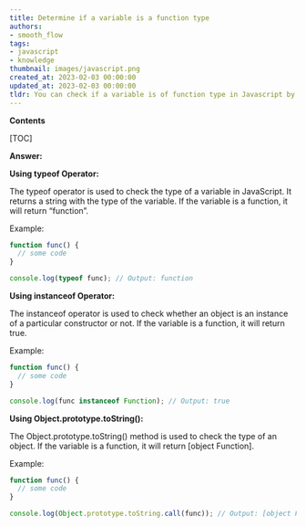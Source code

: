 ```yaml
---
title: Determine if a variable is a function type
authors:
- smooth_flow
tags:
- javascript
- knowledge
thumbnail: images/javascript.png
created_at: 2023-02-03 00:00:00
updated_at: 2023-02-03 00:00:00
tldr: You can check if a variable is of function type in Javascript by using the typeof operator and checking if it returns `function`.
---
```


**Contents**

[TOC]

**Answer:**

**Using typeof Operator:**

The typeof operator is used to check the type of a variable in JavaScript. It returns a string with the type of the variable. If the variable is a function, it will return “function”.

Example:

```javascript
function func() {
  // some code
}

console.log(typeof func); // Output: function
```

**Using instanceof Operator:**

The instanceof operator is used to check whether an object is an instance of a particular constructor or not. If the variable is a function, it will return true.

Example:

```javascript
function func() {
  // some code
}

console.log(func instanceof Function); // Output: true
```

**Using Object.prototype.toString():**

The Object.prototype.toString() method is used to check the type of an object. If the variable is a function, it will return [object Function].

Example:

```javascript
function func() {
  // some code
}

console.log(Object.prototype.toString.call(func)); // Output: [object Function]
```

